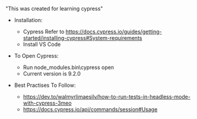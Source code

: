 "This was created for learning cypress" 

-   Installation:
    -  Cypress Refer to https://docs.cypress.io/guides/getting-started/installing-cypress#System-requirements
    -   Install VS Code

-   To Open Cypress:
    -   Run node_modules\.bin\cypress open
    -   Current version is 9.2.0

-   Best Practises To Follow:
    -   https://dev.to/walmyrlimaesilv/how-to-run-tests-in-headless-mode-with-cypress-3meo
    -   https://docs.cypress.io/api/commands/session#Usage